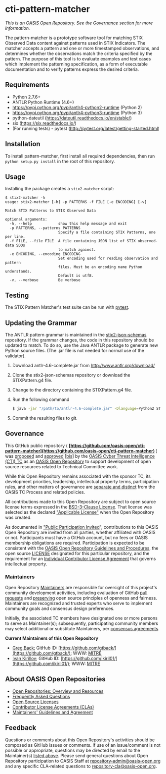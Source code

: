 # cti-pattern-matcher

*This is an [OASIS Open Repository](https://www.oasis-open.org/resources/open-repositories/). See the [Governance](#governance) section for more information.*

The pattern-matcher is a prototype software tool for matching STIX Observed Data content against patterns used in STIX Indicators. The matcher accepts a pattern and one or more timestamped observations, and determines whether the observations match the criteria specified by the pattern. The purpose of this tool is to evaluate examples and test cases which implement the patterning specification, as a form of executable documentation and to verify patterns express the desired criteria.

## Requirements

* Python 2.7.6+
* ANTLR Python Runtime (4.6+)
 * https://pypi.python.org/pypi/antlr4-python2-runtime (Python 2)
 * https://pypi.python.org/pypi/antlr4-python3-runtime (Python 3)
* python-dateutil (https://dateutil.readthedocs.io/en/stable/)
* six (https://six.readthedocs.io/)
* (For running tests) - pytest (http://pytest.org/latest/getting-started.html)

## Installation

To install pattern-matcher, first install all required dependencies, then run `python setup.py install` in the root of this repository.

## Usage
Installing the package creates a `stix2-matcher` script:

```
$ stix2-matcher -h
usage: stix2-matcher [-h] -p PATTERNS -f FILE [-e ENCODING] [-v]

Match STIX Patterns to STIX Observed Data

optional arguments:
  -h, --help            show this help message and exit
  -p PATTERNS, --patterns PATTERNS
                        Specify a file containing STIX Patterns, one per line.
  -f FILE, --file FILE  A file containing JSON list of STIX observed-data SDOs
                        to match against.
  -e ENCODING, --encoding ENCODING
                        Set encoding used for reading observation and pattern
                        files. Must be an encoding name Python understands.
                        Default is utf8.
  -v, --verbose         Be verbose
```

## Testing

The STIX Pattern Matcher's test suite can be run with
[pytest](http://pytest.org).

## Updating the Grammar

The ANTLR pattern grammar is maintained in the
[stix2-json-schemas](https://github.com/oasis-open/cti-stix2-json-schemas/blob/master/pattern_grammar/STIXPattern.g4)
repository. If the grammar changes, the code in this repository should be
updated to match. To do so, use the Java ANTLR package to generate new Python
source files. (The .jar file is not needed for normal use of the validator).

1. Download antlr-4.6-complete.jar from http://www.antlr.org/download/
2. Clone the stix2-json-schemas repository or download the STIXPattern.g4 file.
3. Change to the directory containing the STIXPattern.g4 file.
4. Run the following command

    ```bash
    $ java -jar "/path/to/antlr-4.6-complete.jar" -Dlanguage=Python2 STIXPattern.g4 -o /path/to/cti-pattern-matcher/stix2matcher/grammars
    ```
    
5. Commit the resulting files to git.

## Governance

This GitHub public repository ( **[https://github.com/oasis-open/cti-pattern-matcher](https://github.com/oasis-open/cti-pattern-matcher)** ) was [proposed](https://lists.oasis-open.org/archives/cti/201610/msg00106.html) and [approved](https://lists.oasis-open.org/archives/cti/201610/msg00126.html) [[bis](https://issues.oasis-open.org/browse/TCADMIN-2477)] by the [OASIS Cyber Threat Intelligence (CTI) TC](https://www.oasis-open.org/committees/cti/) as an [OASIS Open Repository](https://www.oasis-open.org/resources/open-repositories/) to support development of open source resources related to Technical Committee work.

While this Open Repository remains associated with the sponsor TC, its development priorities, leadership, intellectual property terms, participation rules, and other matters of governance are [separate and distinct](https://github.com/oasis-open/cti-pattern-matcher/blob/master/CONTRIBUTING.md#governance-distinct-from-oasis-tc-process) from the OASIS TC Process and related policies.

All contributions made to this Open Repository are subject to open source license terms expressed in the [BSD-3-Clause License](https://www.oasis-open.org/sites/www.oasis-open.org/files/BSD-3-Clause.txt). That license was selected as the declared ["Applicable License"](https://www.oasis-open.org/resources/open-repositories/licenses) when the Open Repository was created.

As documented in ["Public Participation Invited](https://github.com/oasis-open/cti-pattern-matcher/blob/master/CONTRIBUTING.md#public-participation-invited)", contributions to this OASIS Open Repository are invited from all parties, whether affiliated with OASIS or not. Participants must have a GitHub account, but no fees or OASIS membership obligations are required. Participation is expected to be consistent with the [OASIS Open Repository Guidelines and Procedures](https://www.oasis-open.org/policies-guidelines/open-repositories), the open source [LICENSE](https://github.com/oasis-open/cti-pattern-matcher/blob/master/LICENSE) designated for this particular repository, and the requirement for an [Individual Contributor License Agreement](https://www.oasis-open.org/resources/open-repositories/cla/individual-cla) that governs intellectual property.

### <a id="maintainers">Maintainers</a>

Open Repository [Maintainers](https://www.oasis-open.org/resources/open-repositories/maintainers-guide) are responsible for oversight of this project's community development activities, including evaluation of GitHub [pull requests](https://github.com/oasis-open/cti-pattern-matcher/blob/master/CONTRIBUTING.md#fork-and-pull-collaboration-model) and [preserving](https://www.oasis-open.org/policies-guidelines/open-repositories#repositoryManagement) open source principles of openness and fairness. Maintainers are recognized and trusted experts who serve to implement community goals and consensus design preferences.

Initially, the associated TC members have designated one or more persons to serve as Maintainer(s); subsequently, participating community members may select additional or substitute Maintainers, per [consensus agreements](https://www.oasis-open.org/resources/open-repositories/maintainers-guide#additionalMaintainers).

**<a id="currentMaintainers">Current Maintainers of this Open Repository</a>**

 * [Greg Back](mailto:gback@mitre.org); GitHub ID: [https://github.com/gtback/](https://github.com/gtback/); WWW: [MITRE](https://www.mitre.org/)
 * [Ivan Kirillov](mailto:ikirillov@mitre.org); GitHub ID: [https://github.com/ikiril01/](https://github.com/ikiril01/); WWW: [MITRE](https://www.mitre.org/)

## <a id="aboutOpenRepos">About OASIS Open Repositories</a>

 * [Open Repositories: Overview and Resources](https://www.oasis-open.org/resources/open-repositories/)
 * [Frequently Asked Questions](https://www.oasis-open.org/resources/open-repositories/faq)
 * [Open Source Licenses](https://www.oasis-open.org/resources/open-repositories/licenses)
 * [Contributor License Agreements (CLAs)](https://www.oasis-open.org/resources/open-repositories/cla)
 * [Maintainers' Guidelines and Agreement](https://www.oasis-open.org/resources/open-repositories/maintainers-guide)

## <a id="feedback">Feedback</a>

Questions or comments about this Open Repository's activities should be composed as GitHub issues or comments. If use of an issue/comment is not possible or appropriate, questions may be directed by email to the Maintainer(s) [listed above](#currentMaintainers). Please send general questions about Open Repository participation to OASIS Staff at [repository-admin@oasis-open.org](mailto:repository-admin@oasis-open.org) and any specific CLA-related questions to [repository-cla@oasis-open.org](mailto:repository-cla@oasis-open.org).
